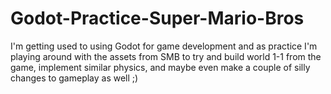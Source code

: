# Godot-Practice-Super-Mario-Bros
I'm getting used to using Godot for game development and as practice I'm playing around with the assets from SMB to try and build world 1-1 from the game, implement similar physics, and maybe even make a couple of silly changes to gameplay as well ;)

